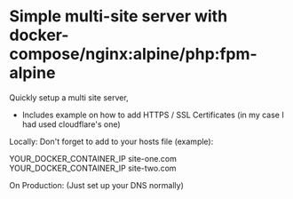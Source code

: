 # Simple multi-site server with docker-compose/nginx:alpine/php:fpm-alpine

Quickly setup a multi site server, 
 
 - Includes example on how to add HTTPS / SSL Certificates (in my case I had used cloudflare's one) 

Locally:
Don't forget to add to your hosts file (example):

YOUR_DOCKER_CONTAINER_IP    site-one.com
YOUR_DOCKER_CONTAINER_IP    site-two.com

On Production:
(Just set up your DNS normally)
